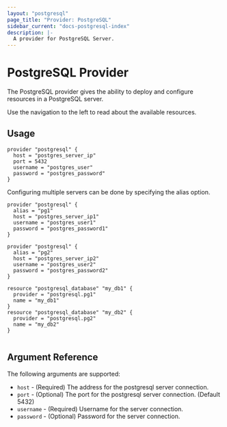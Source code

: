 ```yaml
---
layout: "postgresql"
page_title: "Provider: PostgreSQL"
sidebar_current: "docs-postgresql-index"
description: |-
  A provider for PostgreSQL Server.
---
```


# PostgreSQL Provider

The PostgreSQL provider gives the ability to deploy and configure resources in a PostgreSQL server.

Use the navigation to the left to read about the available resources.

## Usage

```
provider "postgresql" {
  host = "postgres_server_ip"
  port = 5432
  username = "postgres_user"
  password = "postgres_password"
}

```

Configuring multiple servers can be done by specifying the alias option.

```
provider "postgresql" {
  alias = "pg1"
  host = "postgres_server_ip1"
  username = "postgres_user1"
  password = "postgres_password1"
}

provider "postgresql" {
  alias = "pg2"
  host = "postgres_server_ip2"
  username = "postgres_user2"
  password = "postgres_password2"
}

resource "postgresql_database" "my_db1" {
  provider = "postgresql.pg1"
  name = "my_db1"
}
resource "postgresql_database" "my_db2" {
  provider = "postgresql.pg2"
  name = "my_db2"
}


```

## Argument Reference

The following arguments are supported:

* `host` - (Required) The address for the postgresql server connection.
* `port` - (Optional) The port for the postgresql server connection. (Default 5432)
* `username` - (Required) Username for the server connection.
* `password` - (Optional) Password for the server connection.